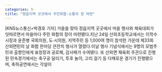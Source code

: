 ```yaml
---
categories: h
title: "정읍지역 곳곳에서 주민화합·소통의 장 마련"
---
```

[KNS뉴스통신=박경호 기자] 가을을 맞아 정읍지역 곳곳에서 마을 행사와 체육대회가 잇따르면서 마을마다 주민 화합의 장이 마련됐다.지난 24일 산외초등학교에서는 이학수 시장과 윤준병 국회의원, 도·시의원, 지역주민 등 1,000여 명이 참석한 가운데 제33회 산외면민의 날 화합 한마당 큰잔치 행사가 열렸다.이날 행사 기념식에서는 9명의 모범주민과 출향인에게 표창장과 공로패, 감사패가 수여됐다. 또 산외면 체육회 주관으로 진행된 민속경기에서는 축구공 달리기, 투호 놀이, 고리 걸기 등 다채로운 경기가 진행됐으며, 축하공연에서는 각설이